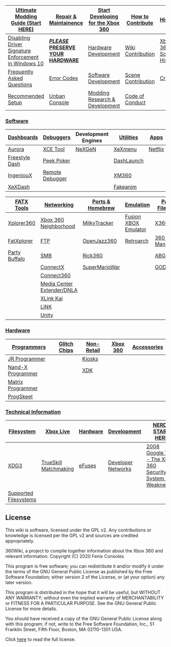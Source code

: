 | [Ultimate Modding Guide (Start HERE)](https://360.consolemods.org/modguide/index.html) | [Repair & Maintainence](https://360.consolemods.org/repairguide/index.html) | [Start Developing for the Xbox 360](https://360.consolemods.org/development/index.html) | [How to Contribute](https://360.consolemods.org/contribute/index.html) | [History](https://360.consolemods.org/history/index.html)    |
| ------------------------------------------------------------ | ------------------------------------------------------------ | ------------------------------------------------------------ | ------------------------------------------------------------ | ------------------------------------------------------------ |
| [Disabling Driver Signature Enforcement in Windows 10](https://360.consolemods.org/modguide/disabledriversigenforcement.html) | [***PLEASE*** **PRESERVE YOUR HARDWARE**](https://360.consolemods.org/repairguide/preservation/index.html) | [Hardware Development](https://360.consolemods.org/development/hardwaredev/index.html) | [Wiki Contribution](https://360.consolemods.org/contribute/wiki/index.html) | [Xbox 360 & Scene History](https://360.consolemods.org/history/history.html) |
| [Frequently Asked Questions](https://360.consolemods.org/modguide/faq.html) | [Error Codes](https://360.consolemods.org/repairguide/errorcodes/index.html) | [Software Development](https://360.consolemods.org/development/softwaredev/index.html) | [Scene Contribution](https://360.consolemods.org/contribute/scene/index.html) | [Credits](https://360.consolemods.org/history/credits.html)  |
| [Recommended Setup](https://360.consolemods.org/modguide/recommendedsetup.html) | [Unban Console](https://360.consolemods.org/modguide/xboxlive/unbanconsole.html) | [Modding Research & Development](https://360.consolemods.org/development/modding/index.html) | [Code of Conduct](https://github.com/FenixConsoles/360wiki/blob/main/CODE_OF_CONDUCT.md) |                                                              |

### [Software](https://360.consolemods.org/software/index.html)

| [Dashboards](https://360.consolemods.org/software/dashboards/index.html) | [Debuggers](Software/Debuggers/index.md)                     | Development Engines                                          | [Utilities](https://360.consolemods.org/software/utilities/index.html) | [Apps](https://360.consolemods.org/software/apps/)           |
| ------------------------------------------------------------ | ------------------------------------------------------------ | ------------------------------------------------------------ | ------------------------------------------------------------ | ------------------------------------------------------------ |
| [Aurora](https://360.consolemods.org/software/dashboards/aurora.html) | [XCE Tool](https://360.consolemods.org/software/debuggers/xcetool.html) | [NeXGeN](https://xbox.consolemods.org/software/devengines/nexgen.html) | [XeXmenu](https://360.consolemods.org/software/utilities/xexmenu.html) | [Netflix](https://360.consolemods.org/software/apps/netflix.html) |
| [Freestyle Dash](https://360.consolemods.org/software/dashboards/fsd.html) | [Peek Poker](https://360.consolemods.org/software/debuggers/peekpoker.html) |                                                              | [DashLaunch](https://360.consolemods.org/software/utilities/dashlaunch.html) |                                                              |
| [IngeniouX](https://360.consolemods.org/software/dashboards/ingenioux.html) | [Remote Debugger](https://360.consolemods.org/software/debuggers/remotedebugger.html) |                                                              | [XM360](https://360.consolemods.org/software/utilities/xm360.html) |                                                              |
| [XeXDash](https://360.consolemods.org/software/dashboards/xexdash.html) |                                                              |                                                              | [Fakeanim](https://360.consolemods.org/software/utilities/fakeanim.html) |                                                              |

| [FATX Tools](https://360.consolemods.org/software/fatxtools/index.html) | [Networking](https://360.consolemods.org/software/networking/index.html) | [Ports & Homebrew](https://360.consolemods.org/software/portshomebrew/index.html) | [Emulation](https://360.consolemods.org/software/emulators/index.html) | [Patchers](https://360.consolemods.org/software/patchers/index.html) & [Filetype Tools](https://360.consolemods.org/software/filetypetools/index.html) |
| ------------------------------------------------------------ | ------------------------------------------------------------ | ------------------------------------------------------------ | ------------------------------------------------------------ | ------------------------------------------------------------ |
| [Xplorer360](https://360.consolemods.org/software/fatxtools/xplorer360.html) | [Xbox 360 Neighborhood](https://360.consolemods.org/software/networking/xboxneighborhood.html) | [MilkyTracker](https://360.consolemods.org/software/portshomebrew/milkytracker.html) | [Fusion XBOX Emulator](https://360.consolemods.org/software/emulators/xbxemu/index.html) | [X360GameHack](https://360.consolemods.org/software/patchers/x360gamehack.html) |
| [FatXplorer](https://360.consolemods.org/software/fatxtools/fatxplorer.html) | [FTP](https://360.consolemods.org/software/networking/ftp.html) | [OpenJazz360](https://360.consolemods.org/software/portshomebrew/openjazz360.html) | [Retroarch](https://360.consolemods.org/software/emulators/retroarch.html) | [360 Content Manager](https://360.consolemods.org/software/filetypetools/360contentmanager.html) |
| [Party Buffalo](https://360.consolemods.org/software/fatxtools/partybuffalo.html) | [SMB](https://360.consolemods.org/software/networking/smb.html) | [Rick360](https://360.consolemods.org/software/portshomebrew/rick360.html) |                                                              | [ABGX](https://360.consolemods.org/software/patchers/abgx.html) |
|                                                              | [ConnectX](https://360.consolemods.org/software/networking/connectx.html) | [SuperMarioWar](https://360.consolemods.org/software/portshomebrew/supermariowar.html) |                                                              | [GOD2ISO](https://360.consolemods.org/software/filetypetools/god2iso.html) |
|                                                              | [Connect360](https://360.consolemods.org/software/networking/connect360.html) |                                                              |                                                              |                                                              |
|                                                              | [Media Center Extender/DNLA](https://360.consolemods.org/software/networking/dnla.html) |                                                              |                                                              |                                                              |
|                                                              | [XLink Kai](https://360.consolemods.org/software/networking/kai.html) |                                                              |                                                              |                                                              |
|                                                              | [LiNK](https://360.consolemods.org/software/networking/link.html) |                                                              |                                                              |                                                              |
|                                                              | [Unity](https://360.consolemods.org/software/networking/unity.html) |                                                              |                                                              |                                                              |

### [Hardware](https://360.consolemods.org/hardware/index.html)

| [Programmers](https://360.consolemods.org/hardware/programmers/index.html) | [Glitch Chips](https://360.consolemods.org/hardware/glitchchips/index.html) | [Non-Retail](https://360.consolemods.org/hardware/nonretail/index.html) | [Xbox 360](https://360.consolemods.org/hardware/xbox360/index.html) | [Accessories](https://360.consolemods.org/hardware/accessories/index.html) |
| ------------------------------------------------------------ | ------------------------------------------------------------ | ------------------------------------------------------------ | ------------------------------------------------------------ | ------------------------------------------------------------ |
| [JR Programmer](https://360.consolemods.org/hardware/programmers/jrprogrammer.html) |                                                              | [Kiosks](https://360.consolemods.org/hardware/nonretail/kiosks/index.html) |                                                              |                                                              |
| [Nand-X Programmer](https://360.consolemods.org/hardware/programmers/nandx.html) |                                                              | [XDK](https://360.consolemods.org/hardware/nonretail/xdk/index.html) |                                                              |                                                              |
| [Matrix Programmer](https://360.consolemods.org/hardware/programmers/jrprogrammer.html) |                                                              |                                                              |                                                              |                                                              |
| [ProgSkeet](https://360.consolemods.org/hardware/programmers/progskeet.html) |                                                              |                                                              |                                                              |                                                              |



### [Technical Information](https://360.consolemods.org/techinfo/index.html)

| [Filesystem](https://360.consolemods.org/techinfo/filesystem/index.html) | [Xbox Live](https://360.consolemods.org/techinfo/xboxlive/index.html) | [Hardware](https://360.consolemods.org/techinfo/hardware/index.html) | [Development](https://360.consolemods.org/techinfo/development/index.html) | [NERDS START HERE](https://360.consolemods.org/techinfo/extras/index.html) |
| ------------------------------------------------------------ | ------------------------------------------------------------ | ------------------------------------------------------------ | ------------------------------------------------------------ | ------------------------------------------------------------ |
| [XDG3](techinfo/fs/xdg3.md)                                  | [TrueSkill Matchmaking](techinfo/xboxlive/trueskill/index.md) | [eFuses](hardware/efuses.md)                                 | [Developer Networks](https://360.consolemods.org/techinfo/development/developernetworks.html) | [2008 Google Talk - The Xbox 360 Security System and Weaknesses](https://www.youtube.com/watch?v=uxjpmc8ZIxM) |
| [Supported Filesystems](techinfo/fs/supportedfilesystems.md) |                                                              |                                                              |                                                              |                                                              |

## License

This wiki is software, licensed under the GPL v2. Any contributions or knowledge is licensed per the GPL v2 and sources are credited appropriately.

360Wiki, a project to compile together information about the Xbox 360 and relevant information.
Copyright (C) 2020 Fenix Consoles

This program is free software; you can redistribute it and/or modify
it under the terms of the GNU General Public License as published by
the Free Software Foundation; either version 2 of the License, or
(at your option) any later version.

This program is distributed in the hope that it will be useful,
but WITHOUT ANY WARRANTY; without even the implied warranty of
MERCHANTABILITY or FITNESS FOR A PARTICULAR PURPOSE.  See the
GNU General Public License for more details.

You should have received a copy of the GNU General Public License along
with this program; if not, write to the Free Software Foundation, Inc.,
51 Franklin Street, Fifth Floor, Boston, MA 02110-1301 USA.



Click [here](https://github.com/FenixConsoles/360wiki/blob/main/LICENSE.md) to read the full license.